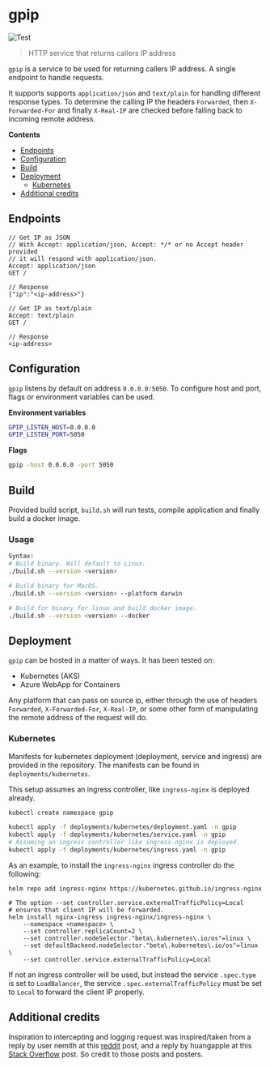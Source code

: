 # gpip

![Test](https://github.com/RedeployAB/gpip/workflows/Test/badge.svg)

> HTTP service that returns callers IP address

`gpip` is a service to be used for returning callers IP address.
A single endpoint to handle requests.

It supports supports `application/json` and `text/plain` for handling different response types.
To determine the calling IP the headers `Forwarded`, then `X-Forwarded-For` and finally `X-Real-IP` are checked
before falling back to incoming remote address.

**Contents**

* [Endpoints](#endpoints)
* [Configuration](#configuration)
* [Build](#build)
* [Deployment](#deployment)
  * [Kubernetes](#kubernetes)
* [Additional credits](#additional-credits)


## Endpoints

```
// Get IP as JSON
// With Accept: application/json, Accept: */* or no Accept header provided
// it will respond with application/json.
Accept: application/json
GET /

// Response
{"ip":"<ip-address>"}

// Get IP as text/plain
Accept: text/plain
GET /

// Response
<ip-address>
```

## Configuration

`gpip` listens by default on address `0.0.0.0:5050`. To configure host and port, flags
or environment variables can be used.

**Environment variables**

```bash
GPIP_LISTEN_HOST=0.0.0.0
GPIP_LISTEN_PORT=5050
```

**Flags**

```bash
gpip -host 0.0.0.0 -port 5050
```

## Build

Provided build script, `build.sh` will run tests, compile application and finally build a docker image.

### Usage

```bash
Syntax:
# Build binary. Will default to Linux.
./build.sh --version <version>

# Build binary for MacOS.
./build.sh --version <version> --platform darwin

# Build for binary for linux and build docker image.
./build.sh --version <version> --docker
```

## Deployment

`gpip` can be hosted in a matter of ways. It has been tested on:

* Kubernetes (AKS)
* Azure WebApp for Containers

Any platform that can pass on source ip, either through the use of headers `Forwarded`, `X-Forwarded-For`, `X-Real-IP`,
or some other form of manipulating the remote address of the request will do.

### Kubernetes

Manifests for kubernetes deployment (deployment, service and ingress) are provided in the repository. The manifests can be found in `deployments/kubernetes`.

This setup assumes an ingress controller, like `ingress-nginx` is deployed already.

```sh
kubectl create namespace gpip

kubectl apply -f deployments/kubernetes/deployment.yaml -n gpip
kubectl apply -f deployments/kubernetes/service.yaml -n gpip
# Assuming an ingress controller like ingress-nginx is deployed.
kubectl apply -f deployments/kubernetes/ingress.yaml -n gpip
```

As an example, to install the `ingress-nginx` ingress controller do the following:
```
helm repo add ingress-nginx https://kubernetes.github.io/ingress-nginx

# The option --set controller.service.externalTrafficPolicy=Local
# ensures that client IP will be forwarded.
helm install nginx-ingress ingress-nginx/ingress-nginx \
    --namespace <namespace> \
    --set controller.replicaCount=2 \
    --set controller.nodeSelector."beta\.kubernetes\.io/os"=linux \
    --set defaultBackend.nodeSelector."beta\.kubernetes\.io/os"=linux \
    --set controller.service.externalTrafficPolicy=Local
```

If not an ingress controller will be used, but instead the service `.spec.type` is set to `LoadBalancer`, the service `.spec.externalTrafficPolicy` must be set to `Local` to forward the client IP properly.

## Additional credits

Inspiration to intercepting and logging request was inspired/taken from a reply
by user nemith at this [reddit](https://www.reddit.com/r/golang/comments/7p35s4/how_do_i_get_the_response_status_for_my_middleware/) post,
and a reply by huangapple at this [Stack Overflow](https://stackoverflow.com/questions/53272536/how-do-i-get-response-statuscode-in-golang-middleware) post.
So credit to those posts and posters.
